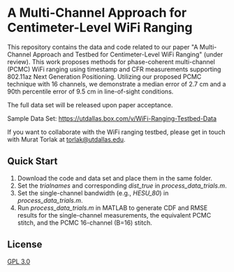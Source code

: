 # A Multi-Channel Approach for Centimeter-Level WiFi Ranging

This repository contains the data and code related to our paper "A Multi-Channel Approach and Testbed for Centimeter-Level WiFi Ranging" (under review). This work proposes methods for phase-coherent multi-channel (PCMC) WiFi ranging using timestamp and CFR measurements supporting 802.11az Next Generation Positioning. Utilizing our proposed PCMC technique with 16 channels, we demonstrate a median error of 2.7 cm and a 90th percentile error of 9.5 cm in line-of-sight conditions.

The full data set will be released upon paper acceptance.

Sample Data Set:
https://utdallas.box.com/v/WiFi-Ranging-Testbed-Data

If you want to collaborate with the WiFi ranging testbed, please get in touch with Murat Torlak at torlak@utdallas.edu.

## Quick Start

1. Download the code and data set and place them in the same folder.
2. Set the _trialnames_ and corresponding _dist_true_ in _process_data_trials.m_.
3. Set the single-channel bandwidth (e.g., _HESU_80_) in _process_data_trials.m_.
4. Run _process_data_trials.m_ in MATLAB to generate CDF and RMSE results for the single-channel measurements, the equivalent PCMC stitch, and the PCMC 16-channel (B=16) stitch.

## License
[GPL 3.0](https://choosealicense.com/licenses/gpl-3.0/)
